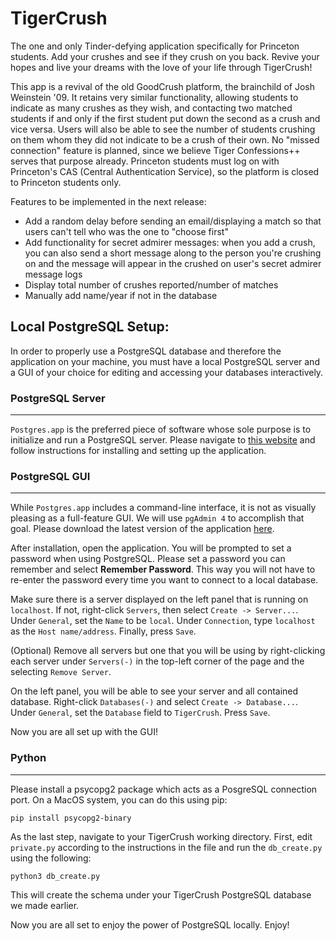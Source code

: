 # TigerCrush

The one and only Tinder-defying application specifically for Princeton students. Add your crushes and see if they crush on you back. Revive your hopes and live your dreams with the love of your life through TigerCrush!

This app is a revival of the old GoodCrush platform, the brainchild of Josh Weinstein '09. It retains very similar functionality, allowing students to indicate as many crushes as they wish, and contacting two matched students if and only if the first student put down the second as a crush and vice versa. Users will also be able to see the number of students crushing on them whom they did not indicate to be a crush of their own. No "missed connection" feature is planned, since we believe Tiger Confessions++ serves that purpose already. Princeton students must log on with Princeton's CAS (Central Authentication Service), so the platform is closed to Princeton students only.

Features to be implemented in the next release:
- Add a random delay before sending an email/displaying a match so that users can't tell who was the one to "choose first"
- Add functionality for secret admirer messages: when you add a crush, you can also send a short message along to the person you're crushing on and the message will appear in the crushed on user's secret admirer message logs
- Display total number of crushes reported/number of matches
- Manually add name/year if not in the database

## Local PostgreSQL Setup:
In order to properly use a PostgreSQL database and therefore the application on your machine, you must have a local PostgreSQL server and a GUI of your choice for editing and accessing your databases interactively.

### PostgreSQL Server
***
```Postgres.app``` is the preferred piece of software whose sole purpose is to initialize and run a PostgreSQL server. Please navigate to [this website](https://postgresapp.com/) and follow instructions for installing and setting up the application.

### PostgreSQL GUI
***
While ```Postgres.app``` includes a command-line interface, it is not as visually pleasing as a full-feature GUI. We will use ```pgAdmin 4``` to accomplish that goal. Please download the latest version of the application [here](https://www.pgadmin.org/).

After installation, open the application. You will be prompted to set a password when using PostgreSQL. Please set a password you can remember and select **Remember Password**. This way you will not have to re-enter the password every time you want to connect to a local database.

Make sure there is a server displayed on the left panel that is running on ```localhost```. If not, right-click ```Servers```, then select ```Create -> Server...```. Under ```General```, set the ```Name``` to be ```local```. Under ```Connection```, type ```localhost``` as the ```Host name/address```. Finally, press ```Save```.

(Optional) Remove all servers but one that you will be using by right-clicking each server under ```Servers(-)``` in the top-left corner of the page and the selecting ```Remove Server```. 

On the left panel, you will be able to see your server and all contained database. Right-click ```Databases(-)``` and select ```Create -> Database...```. Under ```General```, set the ```Database``` field to ```TigerCrush```. Press ```Save```.

Now you are all set up with the GUI!

### Python
***
Please install a psycopg2 package which acts as a PosgreSQL connection port. On a MacOS system, you can do this using pip:
```
pip install psycopg2-binary
```
As the last step, navigate to your TigerCrush working directory. First, edit ```private.py``` according to the instructions in the file and run the ```db_create.py``` using the following:
```
python3 db_create.py
```
This will create the schema under your TigerCrush PostgreSQL database we made earlier.

Now you are all set to enjoy the power of PostgreSQL locally. Enjoy!

